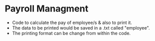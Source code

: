 # Payroll Managment

- Code to calculate the pay of employee/s & also to print it. 
- The data to be printed would be saved in a .txt called "employee".
- The printing format can be change from within the code.
